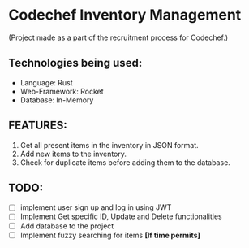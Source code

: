 # Codechef Inventory Management
(Project made as a part of the recruitment process for Codechef.)

## Technologies being used:
- Language: Rust
- Web-Framework: Rocket
- Database: In-Memory

## FEATURES:
1. Get all present items in the inventory in JSON format.
2. Add new items to the inventory.
3. Check for duplicate items before adding them to the database.

## TODO:
- [ ] implement user sign up and log in using JWT
- [ ] Implement Get specific ID, Update and Delete functionalities
- [ ] Add database to the project
- [ ] Implement fuzzy searching for items **[If time permits]** 